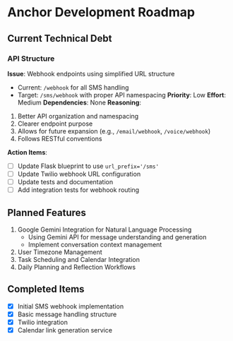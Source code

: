 # Anchor Development Roadmap

## Current Technical Debt

### API Structure
**Issue**: Webhook endpoints using simplified URL structure
- Current: `/webhook` for all SMS handling
- Target: `/sms/webhook` with proper API namespacing
**Priority**: Low
**Effort**: Medium
**Dependencies**: None
**Reasoning**:
1. Better API organization and namespacing
2. Clearer endpoint purpose
3. Allows for future expansion (e.g., `/email/webhook`, `/voice/webhook`)
4. Follows RESTful conventions

**Action Items**:
- [ ] Update Flask blueprint to use `url_prefix='/sms'`
- [ ] Update Twilio webhook URL configuration
- [ ] Update tests and documentation
- [ ] Add integration tests for webhook routing

## Planned Features
1. Google Gemini Integration for Natural Language Processing
   - Using Gemini API for message understanding and generation
   - Implement conversation context management
2. User Timezone Management
3. Task Scheduling and Calendar Integration
4. Daily Planning and Reflection Workflows

## Completed Items
- [x] Initial SMS webhook implementation
- [x] Basic message handling structure
- [x] Twilio integration
- [x] Calendar link generation service